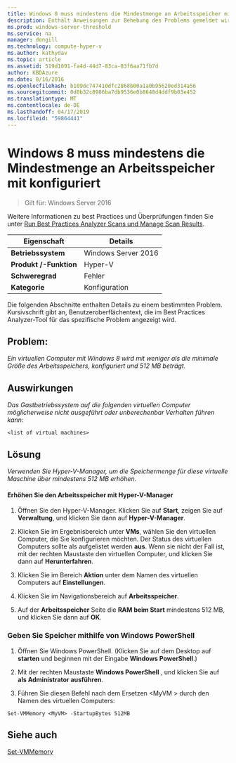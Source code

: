 ```yaml
---
title: Windows 8 muss mindestens die Mindestmenge an Arbeitsspeicher mit konfiguriert
description: Enthält Anweisungen zur Behebung des Problems gemeldet wird, die von dieser Best Practices Analyzer-Regel.
ms.prod: windows-server-threshold
ms.service: na
manager: dongill
ms.technology: compute-hyper-v
ms.author: kathydav
ms.topic: article
ms.assetid: 519d1091-fa4d-44d7-83ca-83f6aa71fb7d
author: KBDAzure
ms.date: 8/16/2016
ms.openlocfilehash: b109dc747410dfc2868b00a1a0b95620ed314a56
ms.sourcegitcommit: 0d0b32c8986ba7db9536e0b8648d4ddf9b03e452
ms.translationtype: MT
ms.contentlocale: de-DE
ms.lasthandoff: 04/17/2019
ms.locfileid: "59864441"
---
```

# <a name="windows-8-should-be-configured-with-at-least-the-minimum-amount-of-memory"></a>Windows 8 muss mindestens die Mindestmenge an Arbeitsspeicher mit konfiguriert

>Gilt für: Windows Server 2016

Weitere Informationen zu best Practices und Überprüfungen finden Sie unter [Run Best Practices Analyzer Scans und Manage Scan Results](https://go.microsoft.com/fwlink/p/?LinkID=223177).  
  
|Eigenschaft|Details|  
|-|-|  
|**Betriebssystem**|Windows Server 2016|  
|**Produkt /-Funktion**|Hyper-V|  
|**Schweregrad**|Fehler|  
|**Kategorie**|Konfiguration|  
  
Die folgenden Abschnitte enthalten Details zu einem bestimmten Problem. Kursivschrift gibt an, Benutzeroberflächentext, die im Best Practices Analyzer-Tool für das spezifische Problem angezeigt wird.  
  
## <a name="issue"></a>**Problem:**  
*Ein virtuellen Computer mit Windows 8 wird mit weniger als die minimale Größe des Arbeitsspeichers, konfiguriert und 512 MB beträgt.*  
  
## <a name="impact"></a>**Auswirkungen**  
*Das Gastbetriebssystem auf die folgenden virtuellen Computer möglicherweise nicht ausgeführt oder unberechenbar Verhalten führen kann:*  
```  
<list of virtual machines>  
```  
## <a name="resolution"></a>**Lösung**  
*Verwenden Sie Hyper-V-Manager, um die Speichermenge für diese virtuelle Maschine über mindestens 512 MB erhöhen.*  
  
#### <a name="increase-the-memory-using-hyper-v-manager"></a>Erhöhen Sie den Arbeitsspeicher mit Hyper-V-Manager  
  
1.  Öffnen Sie den Hyper-V-Manager. Klicken Sie auf **Start**, zeigen Sie auf **Verwaltung**, und klicken Sie dann auf **Hyper-V-Manager**.  
  
2.  Klicken Sie im Ergebnisbereich unter **VMs**, wählen Sie den virtuellen Computer, die Sie konfigurieren möchten. Der Status des virtuellen Computers sollte als aufgelistet werden **aus**. Wenn sie nicht der Fall ist, mit der rechten Maustaste den virtuellen Computer, und klicken Sie dann auf **Herunterfahren**.  
  
3.  Klicken Sie im Bereich **Aktion** unter dem Namen des virtuellen Computers auf **Einstellungen**.  
  
4.  Klicken Sie im Navigationsbereich auf **Arbeitsspeicher**.  
  
5.  Auf der **Arbeitsspeicher** Seite die **RAM beim Start** mindestens 512 MB, und klicken Sie dann auf **OK**.  
  
### <a name="increase-the-memory-using-windows-powershell"></a>Geben Sie Speicher mithilfe von Windows PowerShell  
  
1.  Öffnen Sie Windows PowerShell. (Klicken Sie auf dem Desktop auf **starten** und beginnen mit der Eingabe **Windows PowerShell**.)  
  
2.  Mit der rechten Maustaste **Windows PowerShell** , und klicken Sie auf **als Administrator ausführen**.  
  
3.  Führen Sie diesen Befehl nach dem Ersetzen \<MyVM > durch den Namen des virtuellen Computers:  
  
```  
Set-VMMemory <MyVM> -StartupBytes 512MB  
```  
  
## <a name="see-also"></a>Siehe auch  
[Set-VMMemory](https://technet.microsoft.com/library/hh848572.aspx)  
  


